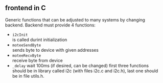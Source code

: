 frontend in C
-------------
Generic functions that can be adjusted to many systems by
changing backend. Backend must provide 4 functions:
* `i2cInit`  
    is called durint initialization
* `moteeSendByte`  
    sends byte to device with given addresses
* `moteeRecvByte`  
    receive byte from device
* `_delay`
    wait 100ms (if desired, can be changed)
first three functions should be in library called i2c (with
files i2c.c and i2c.h), last one should be in file utils.h.
